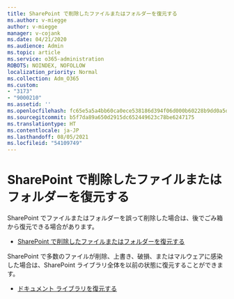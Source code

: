 ```yaml
---
title: SharePoint で削除したファイルまたはフォルダーを復元する
ms.author: v-miegge
author: v-miegge
manager: v-cojank
ms.date: 04/21/2020
ms.audience: Admin
ms.topic: article
ms.service: o365-administration
ROBOTS: NOINDEX, NOFOLLOW
localization_priority: Normal
ms.collection: Adm_O365
ms.custom:
- "3173"
- "9000210"
ms.assetid: ''
ms.openlocfilehash: fc65e5a5a4bb60ca0ece538186d394f06d000b60228b9dd0a5dfe0b7f0e7ad0d
ms.sourcegitcommit: b5f7da89a650d2915dc652449623c78be6247175
ms.translationtype: HT
ms.contentlocale: ja-JP
ms.lasthandoff: 08/05/2021
ms.locfileid: "54109749"
---
```

# <a name="restore-deleted-files-or-folders-in-sharepoint"></a>SharePoint で削除したファイルまたはフォルダーを復元する

SharePoint でファイルまたはフォルダーを誤って削除した場合は、後でごみ箱から復元できる場合があります。

* [SharePoint で削除したファイルまたはフォルダーを復元する](https://support.microsoft.com/office/restore-items-in-the-recycle-bin-that-were-deleted-from-sharepoint-or-teams-6df466b6-55f2-4898-8d6e-c0dff851a0be)

SharePoint で多数のファイルが削除、上書き、破損、またはマルウェアに感染した場合は、SharePoint ライブラリ全体を以前の状態に復元することができます。

* [ドキュメント ライブラリを復元する](https://support.office.com/article/restore-a-document-library-317791c3-8bd0-4dfd-8254-3ca90883d39a)